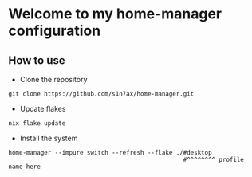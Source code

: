 # Welcome to my home-manager configuration

## How to use

- Clone the repository

```shell
git clone https://github.com/s1n7ax/home-manager.git
```

- Update flakes

```shell
nix flake update
```

- Install the system

```shell
home-manager --impure switch --refresh --flake ./#desktop
                                                 #^^^^^^^^ profile name here
```
